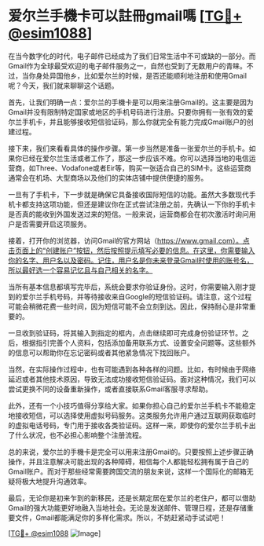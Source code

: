 # 爱尔兰手機卡可以註冊gmail嗎 [[TG💪+ @esim1088](https://t.me/s/esim1088)]

在当今数字化的时代，电子邮件已经成为了我们日常生活中不可或缺的一部分。而Gmail作为全球最受欢迎的电子邮件服务之一，自然也受到了无数用户的青睐。不过，当你身处异国他乡，比如爱尔兰的时候，是否还能顺利地注册和使用Gmail呢？今天，我们就来聊聊这个话题。

首先，让我们明确一点：爱尔兰的手機卡是可以用来注册Gmail的。这主要是因为Gmail并没有限制特定国家或地区的手机号码进行注册。只要你拥有一张有效的爱尔兰手机卡，并且能够接收短信验证码，那么你就完全有能力完成Gmail账户的创建过程。

接下来，我们来看看具体的操作步骤。第一步当然是准备一张爱尔兰的手机卡。如果你已经在爱尔兰生活或者工作了，那这一步应该不难。你可以选择当地的电信运营商，如Three、Vodafone或者Eir等，购买一张适合自己的SIM卡。这些运营商通常会在机场、大型商场以及他们的实体店铺中提供便捷的服务。

一旦有了手机卡，下一步就是确保它具备接收国际短信的功能。虽然大多数现代手机卡都支持这项功能，但还是建议你在正式尝试注册之前，先确认一下你的手机卡是否真的能收到外国发送过来的短信。一般来说，运营商都会在初次激活时询问用户是否需要开启这项服务。

接着，打开你的浏览器，访问Gmail的官方网站（https://www.gmail.com）。点击页面上的“创建账户”按钮，然后按照提示填写必要的信息。在这里，你需要输入你的名字、用户名以及密码。记住，用户名是你未来登录Gmail时使用的账号名，所以最好选一个容易记忆且与自己相关的名字。

当所有基本信息都填写完毕后，系统会要求你验证身份。这时，你需要输入刚才提到的爱尔兰手机号码，并等待接收来自Google的短信验证码。请注意，这个过程可能会稍微花费一些时间，因为短信可能不会立刻到达。因此，保持耐心是非常重要的。

一旦收到验证码，将其输入到指定的框内，点击继续即可完成身份验证环节。之后，根据指引完善个人资料，包括添加备用联系方式、设置安全问题等。这些额外的信息可以帮助你在忘记密码或者其他紧急情况下找回账户。

当然，在实际操作过程中，也有可能遇到各种各样的问题。比如，有时候由于网络延迟或者其他技术原因，导致无法成功接收短信验证码。面对这种情况，我们可以尝试更换不同的设备重新操作，或者直接联系Gmail客服寻求帮助。

此外，还有一个小技巧值得分享给大家。如果你担心自己的爱尔兰手机卡不能稳定地接收短信，可以选择使用虚拟号码服务。这类服务允许用户通过互联网获取临时的虚拟电话号码，专门用于接收各类验证码。这样一来，即使你的爱尔兰手机卡出了什么状况，也不必担心影响整个注册流程。

总的来说，爱尔兰的手機卡是完全可以用来注册Gmail的。只要按照上述步骤正确操作，并且注意解决可能出现的各种障碍，相信每个人都能轻松拥有属于自己的Gmail账户。而对于那些经常需要跨国交流的朋友来说，这样一个国际化的邮箱无疑将极大地提升沟通效率。

最后，无论你是初来乍到的新移民，还是长期定居在爱尔兰的老住户，都可以借助Gmail的强大功能更好地融入当地社会。无论是发送邮件、管理日程，还是存储重要文件，Gmail都能满足你的多样化需求。所以，不妨赶紧动手试试吧！

[[TG💪+ @esim1088](https://t.me/s/esim1088) ![Image](https://i.postimg.cc/4NQfJmqS/Snipaste-2025-05-13-00-14-12.png)]